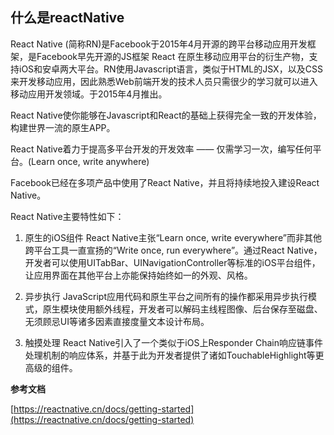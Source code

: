## 什么是reactNative

React Native (简称RN)是Facebook于2015年4月开源的跨平台移动应用开发框架，是Facebook早先开源的JS框架 React 在原生移动应用平台的衍生产物，支持iOS和安卓两大平台。RN使用Javascript语言，类似于HTML的JSX，以及CSS来开发移动应用，因此熟悉Web前端开发的技术人员只需很少的学习就可以进入移动应用开发领域。于2015年4月推出。

React Native使你能够在Javascript和React的基础上获得完全一致的开发体验，构建世界一流的原生APP。

React Native着力于提高多平台开发的开发效率 —— 仅需学习一次，编写任何平台。(Learn once, write anywhere)

Facebook已经在多项产品中使用了React Native，并且将持续地投入建设React Native。

React Native主要特性如下：
1. 原生的iOS组件
React Native主张“Learn once, write everywhere”而非其他跨平台工具一直宣扬的“Write once, run everywhere”。通过React Native，开发者可以使用UITabBar、UINavigationController等标准的iOS平台组件，让应用界面在其他平台上亦能保持始终如一的外观、风格。

2. 异步执行
JavaScript应用代码和原生平台之间所有的操作都采用异步执行模式，原生模块使用额外线程，开发者可以解码主线程图像、后台保存至磁盘、无须顾忌UI等诸多因素直接度量文本设计布局。

3. 触摸处理
React Native引入了一个类似于iOS上Responder Chain响应链事件处理机制的响应体系，并基于此为开发者提供了诸如TouchableHighlight等更高级的组件。

**参考文档**

[https://reactnative.cn/docs/getting-started](https://reactnative.cn/docs/getting-started)


